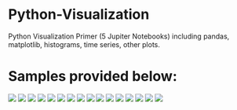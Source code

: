 # Python-Visualization

Python Visualization Primer (5 Jupiter Notebooks) including pandas, matplotlib, histograms, time series, other plots.

# Samples provided below:

![](samples/1.png)
![](samples/2.png)
![](samples/3.png)
![](samples/4.png)
![](samples/5.png)
![](samples/6.png)
![](samples/7.png)
![](samples/8.png)
![](samples/9.png)
![](samples/10.png)
![](samples/11.png)
![](samples/12.png)
![](samples/13.png)
![](samples/14.png)
![](samples/15.png)
![](samples/16.png)

